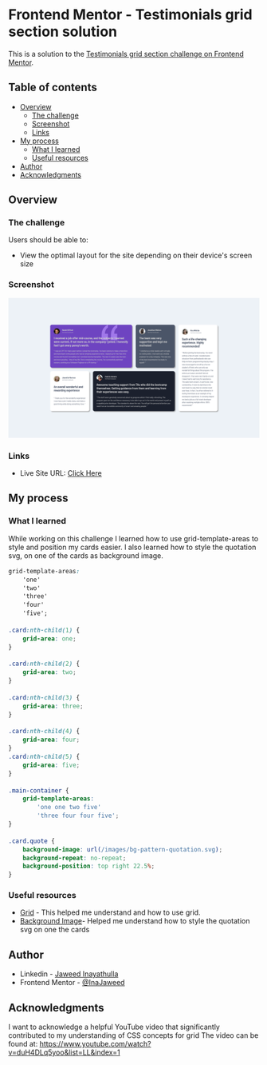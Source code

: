 # Frontend Mentor - Testimonials grid section solution

This is a solution to the [Testimonials grid section challenge on Frontend Mentor](https://www.frontendmentor.io/challenges/testimonials-grid-section-Nnw6J7Un7).

## Table of contents

- [Overview](#overview)
  - [The challenge](#the-challenge)
  - [Screenshot](#screenshot)
  - [Links](#links)
- [My process](#my-process)
  - [What I learned](#what-i-learned)
  - [Useful resources](#useful-resources)
- [Author](#author)
- [Acknowledgments](#acknowledgments)

## Overview

### The challenge

Users should be able to:

- View the optimal layout for the site depending on their device's screen size

### Screenshot

![Desktop Preview](./screenshot/desktop.png)

### Links

- Live Site URL: <a href="https://frontend-mentor-grid-section-b8540.web.app/" target="_blank">Click Here</a>

## My process

### What I learned

While working on this challenge I learned how to use grid-template-areas to style and position my cards easier. I also learned how to style the quotation svg, on one of the cards as background image.

```css
grid-template-areas:
	'one'
	'two'
	'three'
	'four'
	'five';

.card:nth-child(1) {
	grid-area: one;
}

.card:nth-child(2) {
	grid-area: two;
}

.card:nth-child(3) {
	grid-area: three;
}

.card:nth-child(4) {
	grid-area: four;
}
.card:nth-child(5) {
	grid-area: five;
}

.main-container {
	grid-template-areas:
		'one one two five'
		'three four four five';
}

.card.quote {
	background-image: url(/images/bg-pattern-quotation.svg);
	background-repeat: no-repeat;
	background-position: top right 22.5%;
}
```

### Useful resources

- <a href="https://css-tricks.com/snippets/css/complete-guide-grid/" target="_blank">Grid</a> - This helped me understand and how to use grid.
- <a href="https://developer.mozilla.org/en-US/docs/Web/CSS/background-image" target="_blank"> Background Image</a>- Helped me understand how to style the quotation svg on one the cards

## Author

- Linkedin - [Jaweed Inayathulla](https://www.linkedin.com/in/jaweedinayathulla/)
- Frontend Mentor - [@InaJaweed](https://www.frontendmentor.io/profile/InaJaweed)

## Acknowledgments

I want to acknowledge a helpful YouTube video that significantly contributed to my understanding of CSS concepts for grid The video can be found at: https://www.youtube.com/watch?v=duH4DLq5yoo&list=LL&index=1
